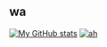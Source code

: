 ## wa 


[![My GitHub stats](https://github-readme-stats.vercel.app/api?username=jiwonpaly)](https://github.com/jiwonpaly/github-readme-stats)
[![ah](https://github-readme-stats-mocha-zeta.vercel.app/api/top-langs/?username=jiwonpaly&show_icons=true&theme=white&layout=compact)](https://github.com/jiwonpaly)
